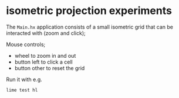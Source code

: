 # isometric projection experiments

The `Main.hx` application consists of a small isometric grid that can be interacted with (zoom and click);

Mouse controls;
- wheel to zoom in and out
- button left to click a cell
- button other to reset the grid


Run it with e.g.

```
lime test hl
```